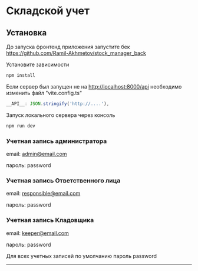 # Складской учет

## Установка

До запуска фронтенд приложения запустите бек
<https://github.com/Ramil-Akhmetov/stock_manager_back>

Установите зависимости

```bash
npm install
```

Если сервер был запущен не на <http://localhost:8000/api> необходимо изменить файл "vite.config.ts"

```ts
__API__: JSON.stringify('http://....'),
```

Запуск локального сервера через консоль

```bash
npm run dev
```

### Учетная запись администратора

email: <admin@email.com>

пароль: password

### Учетная запись Ответственного лица

email: <responsible@email.com>

пароль: password

### Учетная запись Кладовщика

email: <keeper@email.com>

пароль: password

Для всех учетных записей по умолчанию пароль password

--------
